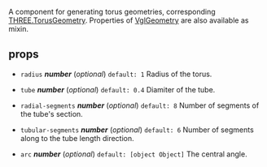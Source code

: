 A component for generating torus geometries, corresponding [THREE.TorusGeometry](https://threejs.org/docs/index.html#api/geometries/TorusGeometry). Properties of [VglGeometry](vgl-geometry) are also available as mixin. 



## props 
- `radius` ***number*** (*optional*) `default: 1` 
Radius of the torus. 

- `tube` ***number*** (*optional*) `default: 0.4` 
Diamiter of the tube. 

- `radial-segments` ***number*** (*optional*) `default: 8` 
Number of segments of the tube's section. 

- `tubular-segments` ***number*** (*optional*) `default: 6` 
Number of segments along to the tube length direction. 

- `arc` ***number*** (*optional*) `default: [object Object]` 
The central angle. 



